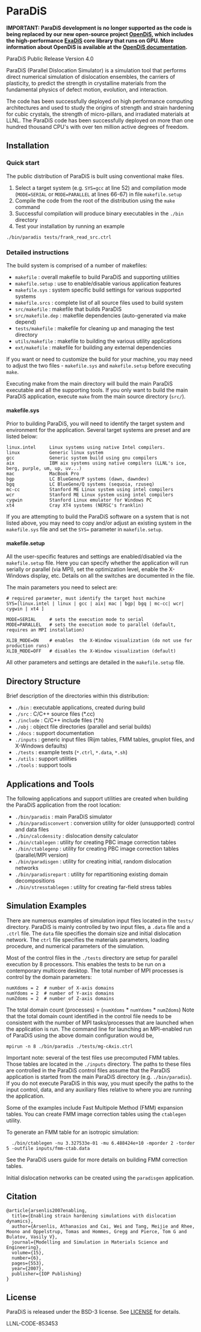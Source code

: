 
# ParaDiS

**IMPORTANT: ParaDiS development is no longer supported as the code is being replaced by our new open-source project [OpenDiS](https://github.com/OpenDiS/OpenDiS), which includes the high-performance [ExaDiS](https://github.com/LLNL/exadis) core library that runs on GPU. More information about OpenDiS is available at the [OpenDiS documentation](https://opendis.github.io/OpenDiS).**

ParaDiS Public Release Version 4.0

ParaDiS (Parallel Dislocation Simulator) is a simulation tool that performs direct numerical simulation of dislocation ensembles, the carriers of plasticity, to predict the strength in crystalline materials from the fundamental physics of defect motion, evolution, and interaction.

The code has been successfully deployed on high performance computing architectures and used to study the origins of strength and strain hardening for cubic crystals, the strength of micro-pillars, and irradiated materials at LLNL. The ParaDiS code has been successfully deployed on more than one hundred thousand CPU's with over ten million active degrees of freedom.

## Installation

### Quick start

The public distribution of ParaDiS is built using conventional make files. 

1. Select a target system (e.g. `SYS=gcc` at line 52) and compilation mode (`MODE=SERIAL` or `MODE=PARALLEL` at lines 66-67) in file `makefile.setup`
2. Compile the code from the root of the distribution using the `make` command
3. Successful compilation will produce binary executables in the `./bin` directory
4. Test your installation by running an example
```
./bin/paradis tests/frank_read_src.ctrl
```

### Detailed instructions

The build system is comprised of a number of makefiles:

* `makefile`           : overall makefile to build ParaDiS and supporting utilities
* `makefile.setup`     : use to enable/disable various application features
* `makefile.sys`       : system specific build settings for various supported systems
* `makefile.srcs`      : complete list of all source files used to build system
* `src/makefile`       : makefile that builds ParaDiS 
* `src/makefile.dep`   : makefile dependencies (auto-generated via make depend)
* `tests/makefile`     : makefile for cleaning up and managing the test directory
* `utils/makefile`     : makefile to building the various utility applications
* `ext/makefile`       : makefile for building any external dependencies

If you want or need to customize the build for your machine, you may need to adjust the two 
files - `makefile.sys` and `makefile.setup` before executing `make`.

Executing make from the main directory will build the main ParaDiS executable
and all the supporting tools. If you only want to build the main ParaDiS application, 
execute `make` from the main source directory (`src/`).

#### makefile.sys

Prior to building ParaDiS, you will need to identify the target system 
and environment for the application. Several target systems are preset and
are listed below:

```
linux.intel     Linux systems using native Intel compilers.
linux           Generic linux system
gcc             Generic system build using gnu compilers
aix             IBM aix systems using native compilers (LLNL's ice, berg, purple, um, up, uv...)
mac             MacBook Pro 
bgp             LC BlueGene/P systems (dawn, dawndev)
bgq             LC BlueGene/Q systems (sequoia, rzuseq)
mc-cc           Stanford ME Linux system using intel compilers
wcr             Stanford ME Linux system using intel compilers
cygwin          Stanford Linux emulator for Windows PC
xt4             Cray XT4 systems (NERSC's franklin)
```

If you are attempting to build the ParaDiS software on a system that is not listed above,
you may need to copy and/or adjust an existing system in the `makefile.sys` file and
set the `SYS=` parameter in `makefile.setup`.

#### makefile.setup

All the user-specific features and settings are enabled/disabled via the 
`makefile.setup` file.  Here you can specify whether the application will 
run serially or parallel (via MPI), set the optimization level, enable the
X-Windows display, etc.  Details on all the switches are documented in the
file.

The main parameters you need to select are:

```
# required parameter, must identify the target host machine
SYS=[linux.intel | linux | gcc | aix| mac | bgp| bgq | mc-cc| wcr| cygwin | xt4 ]

MODE=SERIAL     # sets the execution mode to serial
MODE=PARALLEL   # sets the execution mode to parallel (default, requires an MPI installation) 

XLIB_MODE=ON    # enables  the X-Window visualization (do not use for production runs)
XLIB_MODE=OFF   # disables the X-Window visualization (default)
```

All other parameters and settings are detailed in the `makefile.setup` file.

## Directory Structure

Brief description of the directories within this distribution:

* `./bin`      : executable applications, created during build
* `./src`      : C/C++ source files (*.cc)
* `./include`  : C/C++ include files (*.h)
* `./obj`    : object file directories (parallel and serial builds)
* `./docs`     : support documentation 
* `./inputs`   : generic input files (Rijm tables, FMM tables, gnuplot files, and X-Windows defaults)
* `./tests`    : example tests (`*.ctrl`, `*.data`, `*.sh`)
* `./utils`    : support utilities
* `./tools`    : support tools

## Applications and Tools

The following applications and support utilities are created when building 
the ParaDiS application from the root location:

* `./bin/paradis`           : main ParaDiS simulator
* `./bin/paradisconvert`    : conversion utility for older (unsupported) control and data files
* `./bin/calcdensity`       : dislocation density calculator
* `./bin/ctablegen`        : utility for creating PBC image correction tables
* `./bin/ctablegenp`        : utility for creating PBC image correction tables (parallel/MPI version)
* `./bin/paradisgen`        : utility for creating initial, random dislocation networks
* `./bin/paradisrepart`     : utility for repartitioning existing domain decompositions
* `./bin/stresstablegen`    : utility for creating far-field stress tables

## Simulation Examples

There are numerous examples of simulation input files located in the 
`tests/` directory. ParaDiS is mainly controlled by two input files, a `.data` file and a `.ctrl` file.
The `data` file specifies the domain size and initial dislocation network.
The `ctrl` file specifies the materials parameters, loading procedure, and numerical parameters of the simulation.

Most of the control files in the `./tests` directory are setup for parallel execution by 8 processors. This enables
the tests to be run on a contemporary multicore desktop. The total number of MPI processes
is control by the domain parameters:

```
numXdoms = 2  # number of X-axis domains
numYdoms = 2  # number of Y-axis domains
numZdoms = 2  # number of Z-axis domains
```

The total domain count (processes) = (`numXdoms` * `numYdoms` * `numZdoms`)
Note that the total domain count identified in the control file needs to be consistent with the 
number of MPI tasks/processes that are launched when the application is run. The command line 
for launching an MPI-enabled run of ParaDiS using the above domain configuration would be,

```
mpirun -n 8 ./bin/paradis ./tests/mg-cAxis.ctrl
```

Important note: several of the test files use precomputed FMM tables.  Those tables are located
in the `./inputs` directory. The paths to these files are controlled in the ParaDiS control files
assume that the ParaDiS application is started from the main ParaDiS directory (e.g. `./bin/paradis`).
If you do not execute ParaDiS in this way, you must specify the paths to the input control, data,
and any auxiliary files relative to where you are running the application.

Some of the examples include Fast Multipole Method (FMM) expansion tables.  You can create FMM image 
correction tables using the `ctablegen` utility. 

To generate an FMM table for an isotropic simulation: 
```
  ./bin/ctablegen -nu 3.327533e-01 -mu 6.488424e+10 -mporder 2 -torder 5 -outfile inputs/fmm-ctab.data
```
See the ParaDiS users guide for more details on building FMM correction tables.

Initial dislocation networks can be created using the `paradisgen` application.

## Citation

```
@article{arsenlis2007enabling,
  title={Enabling strain hardening simulations with dislocation dynamics},
  author={Arsenlis, Athanasios and Cai, Wei and Tang, Meijie and Rhee, Moono and Oppelstrup, Tomas and Hommes, Gregg and Pierce, Tom G and Bulatov, Vasily V},
  journal={Modelling and Simulation in Materials Science and Engineering},
  volume={15},
  number={6},
  pages={553},
  year={2007},
  publisher={IOP Publishing}
}
```

## License

ParaDiS is released under the BSD-3 license. See [LICENSE](LICENSE) for details.

LLNL-CODE-853453
